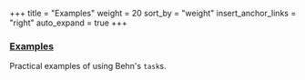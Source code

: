 +++
title = "Examples"
weight = 20
sort_by = "weight"
insert_anchor_links = "right"
auto_expand = true
+++

### [Examples](/system/kernel/behn/examples)

Practical examples of using Behn's `task`s.
